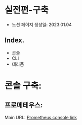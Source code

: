 # 실전편-구축

- 노션 페이지 생성일: 2023.01.04

## Index.

- 콘솔
- CLI
- 테라폼

# 콘솔 구축:

## 프로메테우스:

Main URL: 
[Prometheus console link](https://us-west-2.console.aws.amazon.com/prometheus/home?region=us-west-2#/)

